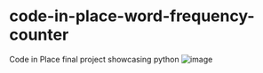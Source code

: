 # code-in-place-word-frequency-counter
Code in Place final project showcasing python
![image](https://github.com/drop2jyoti/code-in-place-word-frequency-counter/assets/2778937/424d6887-5346-4303-a6e5-fd6cd88a7a6f)
